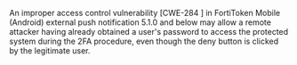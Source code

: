 An improper access control vulnerability [CWE-284 ] in FortiToken Mobile (Android) external push notification 5.1.0 and below may allow a remote attacker having already obtained a user's password to access the protected system during the 2FA procedure, even though the deny button is clicked by the legitimate user.
